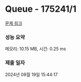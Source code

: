 # Queue - 175241/1 

[문제 링크](https://level.goorm.io/exam/175241/queue/quiz/1) 

### 성능 요약

메모리: 10.15 MB, 시간: 0.25 ms

### 제출 일자

2024년 08월 19일 15:44:17

